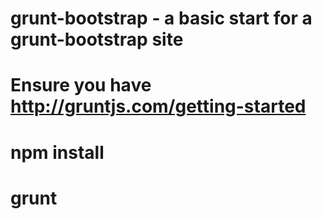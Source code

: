 # grunt-bootstrap - a basic start for a grunt-bootstrap site
# Ensure you have http://gruntjs.com/getting-started
# npm install
# grunt
